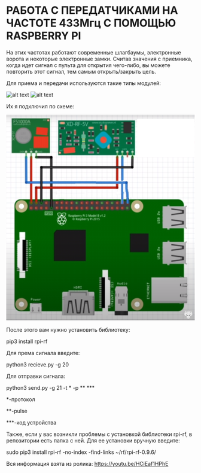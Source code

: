 # РАБОТА С ПЕРЕДАТЧИКАМИ НА ЧАСТОТЕ 433Мгц С ПОМОЩЬЮ RASPBERRY PI

На этих частотах работают современные шлагбаумы, электронные ворота и некоторые электронные замки. Считав значения с приемника, когда идет сигнал с пульта для открытия чего-либо, вы можете повторить этот сигнал, тем самым открыть/закрыть цель.

Для приема и передачи используются такие типы модулей:

![alt text](https://static-sl.insales.ru/images/products/1/1171/141264019/1070.jpg)
![alt text](https://ae01.alicdn.com/kf/HTB1day5aULrK1Rjy1zbq6AenFXa6/QIACHIP-433-Mhz.jpg)

Их я подключил по схеме:

![alt text](https://github.com/EternalB-1/rf/blob/master/img/Screenshot_1.png?raw=true)


После этого вам нужно установить библиотеку:

pip3 install rpi-rf

Для према сигнала введите:

python3 recieve.py -g 20

Для отправки сигнала:

python3 send.py -g 21 -t * -p ** ***

*-протокол

**-pulse

***-код устройства

Также, если у вас возникли проблемы с установкой библиотеки rpi-rf, в репозитории есть папка с ней. Для ее установки вручную введите:

sudo pip3 install rpi-rf -no-index -find-links ~/rf/rpi-rf-0.9.6/

Вся информация взята из ролика: https://youtu.be/HCiEaf1HPhE
